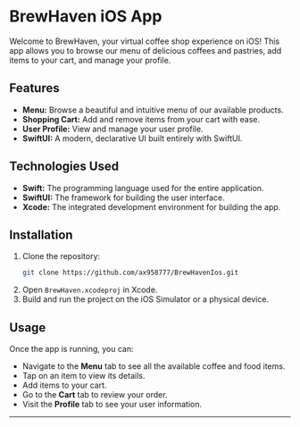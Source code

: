 # BrewHaven iOS App

Welcome to BrewHaven, your virtual coffee shop experience on iOS! This app allows you to browse our menu of delicious coffees and pastries, add items to your cart, and manage your profile.

## Features

*   **Menu:** Browse a beautiful and intuitive menu of our available products.
*   **Shopping Cart:** Add and remove items from your cart with ease.
*   **User Profile:** View and manage your user profile.
*   **SwiftUI:** A modern, declarative UI built entirely with SwiftUI.

## Technologies Used

*   **Swift:** The programming language used for the entire application.
*   **SwiftUI:** The framework for building the user interface.
*   **Xcode:** The integrated development environment for building the app.

## Installation

1.  Clone the repository:
    ```bash
    git clone https://github.com/ax958777/BrewHavenIos.git
    ```
2.  Open `BrewHaven.xcodeproj` in Xcode.
3.  Build and run the project on the iOS Simulator or a physical device.

## Usage

Once the app is running, you can:
- Navigate to the **Menu** tab to see all the available coffee and food items.
- Tap on an item to view its details.
- Add items to your cart.
- Go to the **Cart** tab to review your order.
- Visit the **Profile** tab to see your user information.

---

